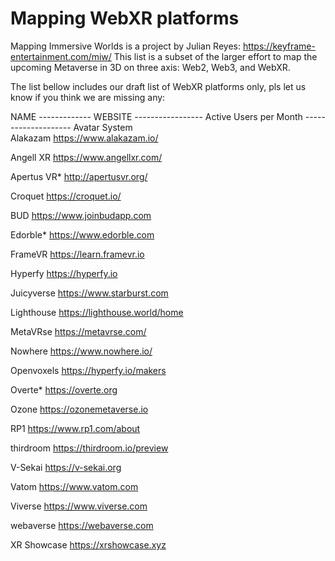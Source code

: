 # Mapping WebXR platforms

Mapping Immersive Worlds is a project by Julian Reyes: https://keyframe-entertainment.com/miw/
This list is a subset of the larger effort to map the upcoming Metaverse in 3D on three axis: Web2, Web3, and WebXR.

The list bellow includes our draft list of WebXR platforms only, pls let us know if you think we are missing any:

NAME        -------------  WEBSITE            -----------------           Active Users per Month   --------------------   Avatar System  
Alakazam    	https://www.alakazam.io/

Angell XR     https://www.angellxr.com/

Apertus VR* 	http://apertusvr.org/

Croquet       https://croquet.io/

BUD         	https://www.joinbudapp.com

Edorble*	    https://www.edorble.com

FrameVR	      https://learn.framevr.io

Hyperfy	    https://hyperfy.io

Juicyverse   https://www.starburst.com

Lighthouse	  https://lighthouse.world/home

MetaVRse https://metavrse.com/

Nowhere https://www.nowhere.io/

Openvoxels	  https://hyperfy.io/makers

Overte*       https://overte.org

Ozone https://ozonemetaverse.io

RP1	          https://www.rp1.com/about

thirdroom	    https://thirdroom.io/preview

V-Sekai	      https://v-sekai.org

Vatom	        https://www.vatom.com

Viverse	      https://www.viverse.com

webaverse	    https://webaverse.com

XR Showcase	  https://xrshowcase.xyz
